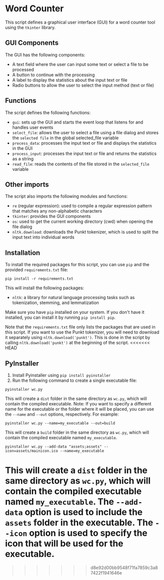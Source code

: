 # Word Counter 

This script defines a graphical user interface (GUI) for a word counter tool using the `tkinter` library.

## GUI Components

The GUI has the following components:
- A text field where the user can input some text or select a file to be processed
- A button to continue with the processing
- A label to display the statistics about the input text or file
- Radio buttons to allow the user to select the input method (text or file)

## Functions

The script defines the following functions:

- `gui`: sets up the GUI and starts the event loop that listens for and handles user events
- `select_file`: allows the user to select a file using a file dialog and stores the `selected file` in the global selected_file variable
- `process_data`: processes the input text or file and displays the statistics in the GUI
- `process_input`: processes the input text or file and returns the statistics as a string
- `read_file`: reads the contents of the file stored in the `selected_file` variable

## Other imports

The script also imports the following modules and functions:
- `re` (regular expression): used to compile a regular expression pattern that matches any non-alphabetic characters
- `tkinter`: provides the GUI components
- `os`: used to get the current working directory (cwd) when opening the file dialog
- `nltk.download`: downloads the Punkt tokenizer, which is used to split the input text into individual words

## Installation

To install the required packages for this script, you can use `pip` and the provided `requirements.txt` file:
```
pip install -r requirements.txt
```

This will install the following packages:
- `nltk`: a library for natural language processing tasks such as tokenization, stemming, and lemmatization

Make sure you have `pip` installed on your system. If you don't have it installed, you can install it by running `pip install pip`.

Note that the `requirements.txt` file only lists the packages that are used in this script. If you want to use the Punkt tokenizer, you will need to download it separately using `nltk.download('punkt')`. This is done in the script by calling `nltk.download('punkt')` at the beginning of the script.
<<<<<<< HEAD

## PyInstaller

1. Install Pyinstaller using `pip install pyinstaller`
2. Run the following command to create a single executable file:
```
pyinstaller wc.py
```
This will create a `dist` folder in the same directory as `wc.py`, which will contain the compiled executable.
Note: If you want to specify a different name for the executable or the folder where it will be placed, you can use the `--name` and `--out` options, respectively. For example:
```
pyinstaller wc.py --name=my_executable --out=build
```
This will create a `build` folder in the same directory as `wc.py`, which will contain the compiled executable named `my_executable`.
```
pyinstaller wc.py --add-data "assets;assets" --icon=assets/mainicon.ico --name=my_executable
```
This will create a `dist` folder in the same directory as `wc.py`, which will contain the compiled executable named `my_executable`. The `--add-data` option is used to include the `assets` folder in the executable. The `--icon` option is used to specify the icon that will be used for the executable.
=======
>>>>>>> d8e92d00bb9548f71fa7859c3a87422f1941646e
